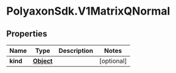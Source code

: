 # PolyaxonSdk.V1MatrixQNormal

## Properties

Name | Type | Description | Notes
------------ | ------------- | ------------- | -------------
**kind** | [**Object**](.md) |  | [optional] 


